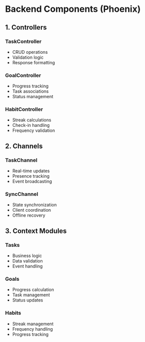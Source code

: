 # Backend Components (Phoenix)

## 1. Controllers

### TaskController

- CRUD operations
- Validation logic
- Response formatting

### GoalController

- Progress tracking
- Task associations
- Status management

### HabitController

- Streak calculations
- Check-in handling
- Frequency validation

## 2. Channels

### TaskChannel

- Real-time updates
- Presence tracking
- Event broadcasting

### SyncChannel

- State synchronization
- Client coordination
- Offline recovery

## 3. Context Modules

### Tasks

- Business logic
- Data validation
- Event handling

### Goals

- Progress calculation
- Task management
- Status updates

### Habits

- Streak management
- Frequency handling
- Progress tracking
